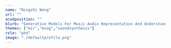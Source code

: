 ```yaml
---
name: "Ningzhi Wang"
url: ""
acadposition: ""
blurb: "Generative Models For Music Audio Representation And Understanding"
themes: ["mir","mcog","soundsynthesis"]
role: "phd"
image: "./defaultprofile.png"
---
```

